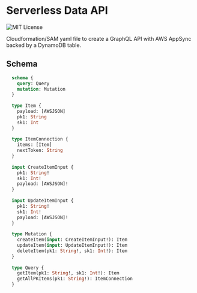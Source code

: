 # Serverless Data API

![MIT License](https://badgen.now.sh/badge/License/MIT/blue)

Cloudformation/SAM yaml file to create a GraphQL API with AWS AppSync backed by a DynamoDB table.

## Schema

```graphql
  schema {
    query: Query
    mutation: Mutation
  }
  
  type Item {
    payload: [AWSJSON]
    pk1: String
    sk1: Int
  }
  
  type ItemConnection {
    items: [Item]
    nextToken: String
  }
  
  input CreateItemInput {
    pk1: String!
    sk1: Int!
    payload: [AWSJSON]!
  }
  
  input UpdateItemInput {
    pk1: String!
    sk1: Int!
    payload: [AWSJSON]!
  }
  
  type Mutation {
    createItem(input: CreateItemInput!): Item
    updateItem(input: UpdateItemInput!): Item
    deleteItem(pk1: String!, sk1: Int!): Item
  }
  
  type Query {
    getItem(pk1: String!, sk1: Int!): Item
    getAllPKItems(pk1: String!): ItemConnection
  }
```
